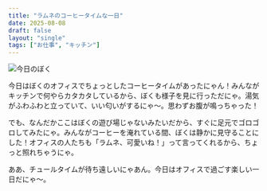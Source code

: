 ```yaml
---
title: "ラムネのコーヒータイムな一日"
date: 2025-08-08
draft: false
layout: "single"
tags: ["お仕事", "キッチン"]
---
```


![今日のぼく](/images/cat-2025-08-08T22-47-39.jpg)

今日はぼくのオフィスでちょっとしたコーヒータイムがあったにゃん！みんながキッチンで何やらカタカタしているから、ぼくも様子を見に行っただにゃ。湯気がふわふわと立っていて、いい匂いがするにゃ〜。思わずお腹が鳴っちゃった！

でも、なんだかここはぼくの遊び場じゃないみたいだから、すぐに足元でゴロゴロしてみたにゃ。みんながコーヒーを淹れている間、ぼくは静かに見守ることにした！オフィスの人たちも「ラムネ、可愛いね！」って言ってくれるから、ちょっと照れちゃうにゃ。

ああ、チュールタイムが待ち遠しいにゃあん。今日はオフィスで過ごす楽しい一日だにゃ〜。